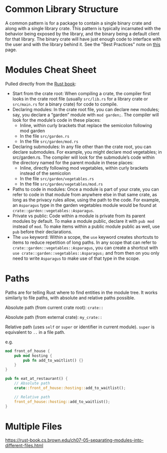 # Common Library Structure

A common pattern is for a package to contain a single binary crate and along with a single library crate. This pattern is typically incarnated with the behavior being exposed by the library, and the binary being a default client for that library. The binary crate will have just enough code to interface with the user and with the library behind it. See the "Best Practices" note on [this](https://rust-book.cs.brown.edu/ch07-03-paths-for-referring-to-an-item-in-the-module-tree.html) page.

# Modules Cheat Sheet

Pulled directly from the [Rust book](https://rust-book.cs.brown.edu/ch07-02-defining-modules-to-control-scope-and-privacy.html):

- Start from the crate root: When compiling a crate, the compiler first looks in the crate root file (usually `src/lib.rs` for a library crate or `src/main.rs` for a binary crate) for code to compile.
- Declaring modules: In the crate root file, you can declare new modules; say, you declare a “garden” module with `mod garden;`. The compiler will look for the module’s code in these places:
  - Inline, within curly brackets that replace the semicolon following mod garden
  - In the file `src/garden.rs`
  - In the file `src/garden/mod.rs`
- Declaring submodules: In any file other than the crate root, you can declare submodules. For example, you might declare mod vegetables; in src/garden.rs. The compiler will look for the submodule’s code within the directory named for the parent module in these places:
  - Inline, directly following mod vegetables, within curly brackets instead of the semicolon
  - In the file `src/garden/vegetables.rs`
  - In the file `src/garden/vegetables/mod.rs`
- Paths to code in modules: Once a module is part of your crate, you can refer to code in that module from anywhere else in that same crate, as long as the privacy rules allow, using the path to the code. For example, an `Asparagus` type in the garden vegetables module would be found at `crate::garden::vegetables::Asparagus`.
- Private vs public: Code within a module is private from its parent modules by default. To make a module public, declare it with `pub mod` instead of `mod`. To make items within a public module public as well, use `pub` before their declarations.
- The `use` keyword: Within a scope, the `use` keyword creates shortcuts to items to reduce repetition of long paths. In any scope that can refer to `crate::garden::vegetables::Asparagus`, you can create a shortcut with `use crate::garden::vegetables::Asparagus;` and from then on you only need to write `Asparagus` to make use of that type in the scope.

# Paths

Paths are for telling Rust where to find entities in the module tree. It works similarly to file paths, with absolute and relative paths possible.

Absolute path (from current crate root): `crate::`

Absolute path (from external crate): `my_crate::`

Relative path (uses `self` or `super` or identifier in current module). `super` is equivalent to `..` in a file path.

e.g.

```rs
mod front_of_house {
    pub mod hosting {
        pub fn add_to_waitlist() {}
    }
}

pub fn eat_at_restaurant() {
    // Absolute path
    crate::front_of_house::hosting::add_to_waitlist();

    // Relative path
    front_of_house::hosting::add_to_waitlist();
}
```

# Multiple Files

https://rust-book.cs.brown.edu/ch07-05-separating-modules-into-different-files.html
